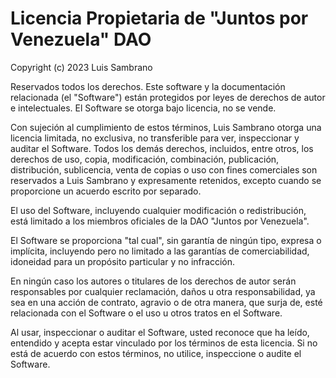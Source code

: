 # Licencia Propietaria de "Juntos por Venezuela" DAO

Copyright (c) 2023 Luis Sambrano

Reservados todos los derechos. Este software y la documentación relacionada 
(el "Software") están protegidos por leyes de derechos de autor e 
intelectuales. El Software se otorga bajo licencia, no se vende.

Con sujeción al cumplimiento de estos términos, Luis Sambrano otorga una licencia 
limitada, no exclusiva, no transferible para ver, inspeccionar y auditar 
el Software. Todos los demás derechos, incluidos, entre otros, los derechos 
de uso, copia, modificación, combinación, publicación, distribución, 
sublicencia, venta de copias o uso con fines comerciales son reservados a 
Luis Sambrano y expresamente retenidos, excepto cuando se proporcione un 
acuerdo escrito por separado.

El uso del Software, incluyendo cualquier modificación o redistribución, está 
limitado a los miembros oficiales de la DAO "Juntos por Venezuela".

El Software se proporciona "tal cual", sin garantía de ningún tipo, expresa o 
implícita, incluyendo pero no limitado a las garantías de comerciabilidad, 
idoneidad para un propósito particular y no infracción.

En ningún caso los autores o titulares de los derechos de autor serán 
responsables por cualquier reclamación, daños u otra responsabilidad, ya sea en 
una acción de contrato, agravio o de otra manera, que surja de, esté relacionada 
con el Software o el uso u otros tratos en el Software.

Al usar, inspeccionar o auditar el Software, usted reconoce que ha leído, 
entendido y acepta estar vinculado por los términos de esta licencia. Si no 
está de acuerdo con estos términos, no utilice, inspeccione o audite el Software.
